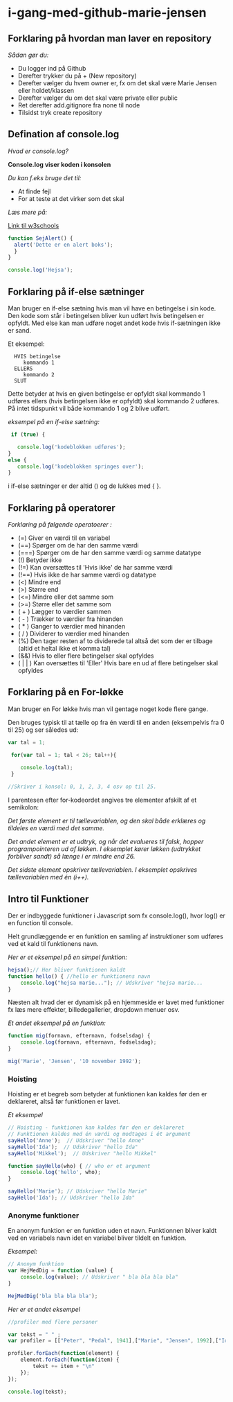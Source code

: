 # i-gang-med-github-marie-jensen

## Forklaring på hvordan man laver en repository

*Sådan gør du:*
* Du logger ind på Github
* Derefter trykker du på + (New repository)
* Derefter vælger du hvem owner er, fx om det skal være Marie Jensen eller holdet/klassen
* Derefter vælger du om det skal være private eller public
* Ret derefter add.gitignore fra none til node
* Tilsidst tryk create repository




## Defination af console.log


_Hvad er console.log?_

**Console.log viser koden i konsolen**

*Du kan f.eks bruge det til:*
* At finde fejl
* For at teste at det virker som det skal

*Læs mere på:*
  

[Link til w3schools](http://w3schools.com)

```javascript
function SejAlert() {
  alert('Dette er en alert boks');
  }
}

console.log('Hejsa');
```

## Forklaring på if-else sætninger

Man bruger en if-else sætning hvis man vil have en betingelse i sin kode.
Den kode som står i betingelsen bliver kun udført hvis betingelsen er opfyldt.
Med else kan man udføre noget andet kode hvis if-sætningen ikke er sand. 
 
Et eksempel:

      HVIS betingelse 
         kommando 1
      ELLERS
         kommando 2
      SLUT
Dette betyder at hvis en given betingelse er opfyldt skal kommando 1 udføres 
ellers (hvis betingelsen ikke er opfyldt) skal kommando 2 udføres. 
På intet tidspunkt vil både kommando 1 og 2 blive udført.


 *eksempel på en if-else sætning:* 
 

```javascript
 if (true) {

   console.log('kodeblokken udføres');
}
else {
   console.log('kodeblokken springes over');
}

```

i if-else sætninger er der altid () og de lukkes med { }.


## Forklaring på operatorer

*Forklaring på følgende operatoerer :*

* (=) Giver en værdi til en variabel
* (==) Spørger om de har den samme værdi
* (===) Spørger om de har den samme værdi og samme datatype
* (!) Betyder ikke
* (!=) Kan oversættes til 'Hvis ikke' de har samme værdi
* (!==) Hvis ikke de har samme værdi og datatype
* (<) Mindre end
* (>) Større end
* (<=) Mindre eller det samme som
* (>=) Større eller det samme som
* ( + ) Lægger to værdier sammen
* ( - ) Trækker to værdier fra hinanden
* ( * ) Ganger to værdier med hinanden
* ( / ) Dividerer to værdier med hinanden
* (%) Den tager resten af to dividerede tal altså det som der er tilbage (altid et heltal ikke et komma tal)
* (&&) Hvis to eller flere betingelser skal opfyldes
* ( | | ) Kan oversættes til 'Eller' Hvis bare en ud af flere betingelser skal opfyldes



## Forklaring på en For-løkke

Man bruger en For løkke hvis man vil gentage noget kode flere gange.

Den bruges typisk til at tælle op fra én værdi til en anden (eksempelvis fra 0 til 25) og ser således ud:


```javascript
var tal = 1; 

 for(var tal = 1; tal < 26; tal++){

    console.log(tal);
 }
 
//Skriver i konsol: 0, 1, 2, 3, 4 osv op til 25. 
```
I parentesen efter for-kodeordet angives tre elementer afskilt af et semikolon:

*Det første element er til tællevariablen, og den skal både erklæres og tildeles en værdi med det samme.*

*Det andet element er et udtryk, og når det evalueres til falsk, hopper programpointeren ud af løkken. I eksemplet kører løkken (udtrykket forbliver sandt) så længe i er mindre end 26.*

*Det sidste element opskriver tællevariablen. I eksemplet opskrives tællevariablen med én (i++).* 


## Intro til Funktioner
Der er indbyggede funktioner i Javascript som fx console.log(), hvor log() er en function til console.

Helt grundlæggende er en funktion en samling af instruktioner som udføres ved et kald til funktionens navn.

*Her er et eksempel på en simpel funktion:*

```javascript
hejsa();// Her bliver funktionen kaldt
function hello() { //hello er funktionens navn
    console.log("hejsa marie..."); // Udskriver "hejsa marie...
}
```
Næsten alt hvad der er dynamisk på en hjemmeside er lavet med funktioner fx læs mere effekter, billedegallerier, dropdown menuer osv. 

*Et andet eksempel på en funktion:*
```javascript
function mig(fornavn, efternavn, fodselsdag) { 
    console.log(fornavn, efternavn, fodselsdag);
}

mig('Marie', 'Jensen', '10 november 1992');
 ```

### Hoisting
Hoisting er et begreb som betyder at funktionen kan kaldes før den er deklareret, altså før funktionen er lavet.

*Et eksempel* 
```javascript
// Hoisting - funktionen kan kaldes før den er deklareret
// Funktionen kaldes med én værdi og modtages i ét argument
sayHello('Anne');  // Udskriver "hello Anne"
sayHello('Ida');  // Udskriver "hello Ida"
sayHello('Mikkel');  // Udskriver "hello Mikkel"

function sayHello(who) { // who er et argument
    console.log('hello', who);
}

sayHello('Marie'); // Udskriver "hello Marie"
sayHello('Ida'); // Udskriver "hello Ida"
```

### Anonyme funktioner
En anonym funktion er en funktion uden et navn. Funktionnen bliver kaldt ved en variabels navn idet en variabel bliver tildelt en funktion. 

*Eksempel:*

```javascript
// Anonym funktion
var HejMedDig = function (value) {
    console.log(value); // Udskriver " bla bla bla bla"
}

HejMedDig('bla bla bla bla');
```
*Her er et andet eksempel*

```javascript
//profiler med flere personer

var tekst = " " ; 
var profiler = [["Peter", "Pedal", 1941],["Marie", "Jensen", 1992],["Ida", "Hansen", 1994]]

profiler.forEach(function(element) {
    element.forEach(function(item) {
        tekst += item + "\n"
    });
});

console.log(tekst);
```
